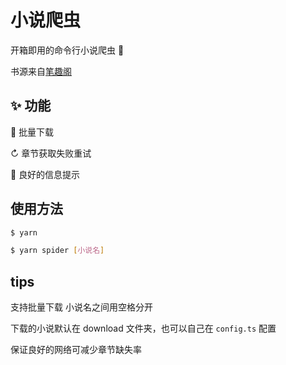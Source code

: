 # 小说爬虫

开箱即用的命令行小说爬虫 🎉

书源来自[笔趣阁](https://www.biquge.com.cn/)

## ✨ 功能

📂 批量下载

↻ 章节获取失败重试

📑 良好的信息提示

## 使用方法

```bash
$ yarn

$ yarn spider [小说名]
```

## tips

支持批量下载 小说名之间用空格分开

下载的小说默认在 download 文件夹，也可以自己在 `config.ts` 配置

保证良好的网络可减少章节缺失率
